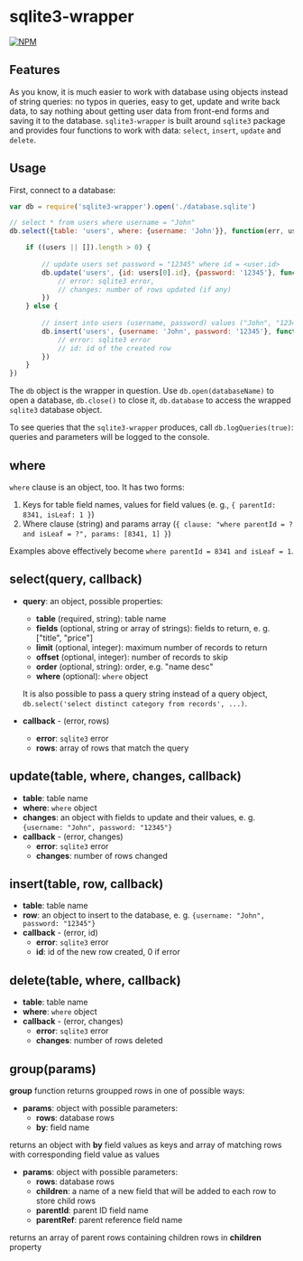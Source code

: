 # sqlite3-wrapper

[![NPM](https://nodei.co/npm/sqlite3-wrapper.png?downloads=true)](https://nodei.co/npm/sqlite3-wrapper/)

## Features

As you know, it is much easier to work with database using objects instead of string queries:
no typos in queries, easy to get, update and write back data, 
to say nothing about getting user data from front-end forms and saving it to the database.
`sqlite3-wrapper` is built around `sqlite3` package and provides four functions to work with data: 
`select`, `insert`, `update` and `delete`. 

## Usage

First, connect to a database:

```javascript
var db = require('sqlite3-wrapper').open('./database.sqlite')

// select * from users where username = "John"
db.select({table: 'users', where: {username: 'John'}}, function(err, users) {

    if ((users || []).length > 0) {
    
        // update users set password = "12345" where id = <user.id>
        db.update('users', {id: users[0].id}, {password: '12345'}, function(error, changes) {
            // error: sqlite3 error, 
            // changes: number of rows updated (if any)
        })
    } else {
        
        // insert into users (username, password) values ("John", "12345")
        db.insert('users', {username: 'John', password: '12345'}, function(error, id) {
            // error: sqlite3 error
            // id: id of the created row
        })
    }
})

```

The `db` object is the wrapper in question. 
Use `db.open(databaseName)` to open a database,
`db.close()` to close it,
`db.database` to access the wrapped `sqlite3` database object.

To see queries that the `sqlite3-wrapper` produces, call `db.logQueries(true)`: queries and parameters will be logged to the console.

## where

`where` clause is an object, too. It has two forms:

1. Keys for table field names, values for field values (e. g., `{ parentId: 8341, isLeaf: 1 }`)
2. Where clause (string) and params array (`{ clause: "where parentId = ? and isLeaf = ?", params: [8341, 1] }`)

Examples above effectively become `where parentId = 8341 and isLeaf = 1`.

## select(query, callback)

- **query**: an object, possible properties:
    - **table** (required, string): table name
    - **fields** (optional, string or array of strings): fields to return, e. g. ["title", "price"]
    - **limit** (optional, integer): maximum number of records to return
    - **offset** (optional, integer): number of records to skip
    - **order** (optional, string): order, e.g. "name desc"
    - **where** (optional): `where` object
    
    It is also possible to pass a query string instead of a query object, `db.select('select distinct category from records', ...)`.
    
- **callback** - (error, rows)
    - **error**: `sqlite3` error
    - **rows**: array of rows that match the query

## update(table, where, changes, callback)

- **table**: table name
- **where**: `where` object
- **changes**: an object with fields to update and their values, e. g. `{username: "John", password: "12345"}`
- **callback** - (error, changes)
    - **error**: `sqlite3` error
    - **changes**: number of rows changed
    
## insert(table, row, callback)
- **table**: table name
- **row**: an object to insert to the database, e. g. `{username: "John", password: "12345"}`
- **callback** - (error, id)
    - **error**: `sqlite3` error
    - **id**: id of the new row created, 0 if error
    
## delete(table, where, callback)
- **table**: table name
- **where**: `where` object
- **callback** - (error, changes)
    - **error**: `sqlite3` error
    - **changes**: number of rows deleted

## group(params)
**group** function returns groupped rows in one of possible ways:
- **params**: object with possible parameters:
    - **rows**: database rows
    - **by**: field name

returns an object with **by** field values as keys and array of matching rows with corresponding field value as values

- **params**: object with possible parameters:
    - **rows**: database rows
    - **children**: a name of a new field that will be added to each row to store child rows
    - **parentId**: parent ID field name
    - **parentRef**: parent reference field name

returns an array of parent rows containing children rows in **children** property
    